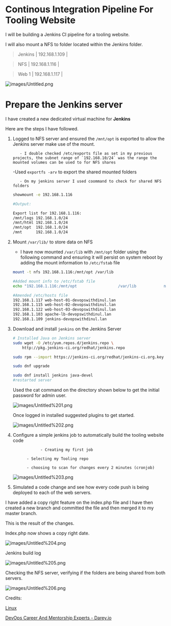 # Continous Integration Pipeline For Tooling Website

I will be building a Jenkins CI pipeline for a tooling website.

I will also mount a NFS to folder located within the Jenkins folder.

                                                                     

> Jenkins             | 192.168.1.109   |

> NFS                   | 192.168.1.116    |

> Web 1                | 192.168.1.117   |

![images/Untitled.png](images/Untitled.png)

# **Prepare the Jenkins server**

I have created a new dedicated virtual machine for **Jenkins**

Here are the steps I have followed.

1. Logged to NFS server and ensured the `/mnt/opt` is exported to allow the Jenkins server make use of the mount. 

          - I double checked /etc/exports file as set in my previous projects, the subnet range of `192.168.10/24` was the range the mounted volumes can be used to for NFS shares

    -Used `exportfs -arv` to export the shared mounted folders 

          - On my jenkins server I used coommand to check for shared NFS folders

    ```bash
    showmount -e 192.168.1.116

    #Output:

    Export list for 192.168.1.116:
    /mnt/logs 192.168.1.0/24
    /mnt/html 192.168.1.0/24
    /mnt/opt  192.168.1.0/24
    /mnt      192.168.1.0/24
    ```

2. Mount `/var/lib/` to store data on NFS

     - I have now mounted `/var/lib` with `/mnt/opt` folder using the following command and ensuring it will persist on system reboot by adding the mount information to `/etc/fstab` file

    ```bash
    mount -t nfs 192.168.1.116:/mnt/opt /var/lib
    ```

    ```bash
    #Added mount info to /etc/fstab file
    echo "192.168.1.116:/mnt/opt                  /var/lib	          nfs     defaults        0 0" >> /etc/fstab

    #Amended /etc/hosts file
    192.168.1.117 web-host-01-devopswithdinul.lan
    192.168.1.115 web-host-02-devopswithdinul.lan
    192.168.1.122 web-host-03-devopswithdinul.lan
    192.168.1.103 apache-lb-devopswithdinul.lan
    192.168.1.109 jenkins-devopswithdinul.lan
    ```

3. Download and install `jenkins` on the Jenkins Server

    ```bash
    # Installed Java on Jenkins server
    sudo wget -O /etc/yum.repos.d/jenkins.repo \
        http://pkg.jenkins-ci.org/redhat/jenkins.repo

    sudo rpm --import https://jenkins-ci.org/redhat/jenkins-ci.org.key

    sudo dnf upgrade

    sudo dnf install jenkins java-devel
    #restarted server

    ```

    Used the cat command on the directory shown below to get the initial password for admin user.

    ![images/Untitled%201.png](images/Untitled%201.png)

    Once logged in installed suggested plugins to get started.

    ![images/Untitled%202.png](images/Untitled%202.png)

4. Configure a simple jenkins job to automatically build the tooling website code

                   - Creating my first job

             - Selecting my Tooling repo

             - choosing to scan for changes every 2 minutes (cronjob)

    ![images/Untitled%203.png](images/Untitled%203.png)

5. Simulated a code change and see how every code push is being deployed to each of the web servers.

I have added a copy right feature on the index.php file and I have then created a new branch and committed the file and then merged it to my master branch.

This is the result of the changes.

Index.php now shows a copy right date.

![images/Untitled%204.png](images/Untitled%204.png)

Jenkins build log

![images/Untitled%205.png](images/Untitled%205.png)

Checking the NFS server, verifying if the folders are being shared from both servers.

![images/Untitled%206.png](images/Untitled%206.png)

Credits:

[Linux](https://www.jenkins.io/doc/book/installing/linux/#red-hat-centos)

[DevOps Career And Mentorship Experts - Darey.io](https://darey.io/dashboard/)